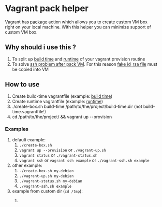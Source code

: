 # Vagrant pack helper #

Vagrant has [package](https://www.vagrantup.com/docs/cli/package.html) action which allows you to create custom VM box right on your local machine. With this helper you can minimize support of custom VM box.

## Why should i use this ? ##

1. To split up [build time](examples/example-box.vagrantfile) and [runtime](examples/example.vagrantfile) of your vagrant provision routine
2. To solve [ssh problem after pack VM](https://github.com/mitchellh/vagrant/issues/5186). For this reason [fake id_rsa file](./fake-id_rsa) must be copied into VM

## How to use ##

1. Create build-time vagrantfile (example: [build time](examples/example-box.vagrantfile))
1. Create runtime vagrantfile (example: [runtime](examples/example.vagrantfile))
1. ./create-box.sh build-time /path/to/the/project/build-time.dir (not build-time.vagrantfile!)
1. cd /path/to/the/project/ && vagrant up --provision

### Examples ###

1. default example:
    1. ```./create-box.sh```
    1. ```vagrant up --provision``` or ```./vagrant-up.sh```
    1. ```vagrant status``` or ```./vagrant-status.sh```
    1. ```vagrant ssh``` or ```vagrant ssh example``` or ```./vagrant-ssh.sh example```
1. other example:
    1. ```./create-box.sh my-debian```
    1. ```./vagrant-up.sh my-debian```
    1. ```./vagrant-status.sh my-debian```
    1. ```./vagrant-ssh.sh example```
1. example from custom dir (```cd /tmp```):
    1. ```
